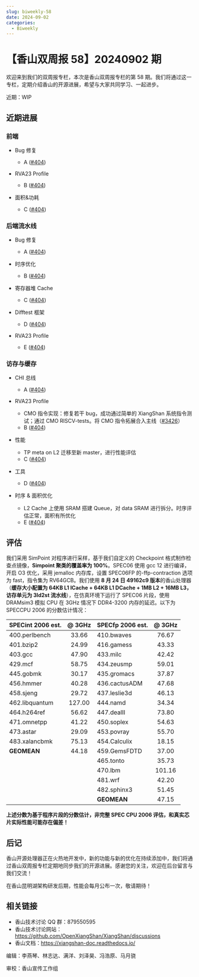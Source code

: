 ```yaml
---
slug: biweekly-58
date: 2024-09-02
categories:
  - Biweekly
---
```

# 【香山双周报 58】20240902 期

欢迎来到我们的双周报专栏，本次是香山双周报专栏的第 58 期。我们将通过这一专栏，定期介绍香山的开源进展，希望与大家共同学习、一起进步。

近期：WIP

<!-- more -->

## 近期进展

### 前端

- Bug 修复
    - A ([#404](https://github.com/OpenXiangShan/XiangShan/pull/404))

- RVA23 Profile
    - B ([#404](https://github.com/OpenXiangShan/XiangShan/pull/404))

- 面积&功耗
    - C ([#404](https://github.com/OpenXiangShan/XiangShan/pull/404))


### 后端流水线

- Bug 修复
    - A ([#404](https://github.com/OpenXiangShan/XiangShan/pull/404))

- 时序优化
    - B ([#404](https://github.com/OpenXiangShan/XiangShan/pull/404))

- 寄存器堆 Cache
    - C ([#404](https://github.com/OpenXiangShan/XiangShan/pull/404))

- Difftest 框架
    - D ([#404](https://github.com/OpenXiangShan/XiangShan/pull/404))

- RVA23 Profile
    - E ([#404](https://github.com/OpenXiangShan/XiangShan/pull/404))

### 访存与缓存

- CHI 总线
    - A ([#404](https://github.com/OpenXiangShan/XiangShan/pull/404))

- RVA23 Profile
    - CMO 指令实现：修复若干 bug，成功通过简单的 XiangShan 系统指令测试；通过 CMO RISCV-tests。将 CMO 指令拓展合入主线（[#3426](https://github.com/OpenXiangShan/XiangShan/pull/3426)）
    - B ([#404](https://github.com/OpenXiangShan/XiangShan/pull/404))

- 性能
    - TP meta on L2 迁移至新 master，进行性能评估
    - C ([#404](https://github.com/OpenXiangShan/XiangShan/pull/404))

- 工具
    - D ([#404](https://github.com/OpenXiangShan/XiangShan/pull/404))

- 时序 & 面积优化
    - L2 Cache 上使用 SRAM 搭建 Queue，对 data SRAM 进行拆分。时序评估正常，面积有所优化
    - E ([#404](https://github.com/OpenXiangShan/XiangShan/pull/404))

## 评估

我们采用 SimPoint 对程序进行采样，基于我们自定义的 Checkpoint 格式制作检查点镜像，**Simpoint 聚类的覆盖率为 100%**。SPEC06 使用 gcc 12 进行编译，开启 O3 优化，采用 jemalloc 内存库，设置 SPEC06FP 的-ffp-contraction 选项为 fast，指令集为 RV64GCB。我们使用 **8 月 24 日 49162c9 版本**的香山处理器（**缓存大小配置为 64KB L1 ICache + 64KB L1 DCache + 1MB L2 + 16MB L3，访存单元为 3ld2st 流水线**），在仿真环境下运行了 SPEC06 片段，使用 DRAMsim3 模拟 CPU 在 3GHz 情况下 DDR4-3200 内存的延迟。以下为 SPECCPU 2006 的分数估计情况：

| SPECint 2006 est. | @ 3GHz | SPECfp 2006 est.  | @ 3GHz |
| :---------------- | :----: | :---------------- | :----: |
| 400.perlbench     | 33.66  | 410.bwaves        | 76.67  |
| 401.bzip2         | 24.99  | 416.gamess        | 43.33  |
| 403.gcc           | 47.90  | 433.milc          | 42.42  |
| 429.mcf           | 58.75  | 434.zeusmp        | 59.01  |
| 445.gobmk         | 30.17  | 435.gromacs       | 37.87  |
| 456.hmmer         | 40.28  | 436.cactusADM     | 47.68  |
| 458.sjeng         | 29.72  | 437.leslie3d      | 46.13  |
| 462.libquantum    | 127.00 | 444.namd          | 34.34  |
| 464.h264ref       | 56.62  | 447.dealII        | 73.80  |
| 471.omnetpp       | 41.22  | 450.soplex        | 54.63  |
| 473.astar         | 29.09  | 453.povray        | 55.70  |
| 483.xalancbmk     | 75.13  | 454.Calculix      | 18.15  |
| **GEOMEAN**       | 44.18  | 459.GemsFDTD      | 37.00  |
|                   |        | 465.tonto         | 35.73  |
|                   |        | 470.lbm           | 101.16 |
|                   |        | 481.wrf           | 42.20  |
|                   |        | 482.sphinx3       | 51.45  |
|                   |        | **GEOMEAN**       | 47.15  |

**上述分数为基于程序片段的分数估计，非完整 SPEC CPU 2006 评估，和真实芯片实际性能可能存在偏差！**

## 后记

香山开源处理器正在火热地开发中，新的功能与新的优化在持续添加中，我们将通过香山双周报专栏定期地同步我们的开源进展。感谢您的关注，欢迎在后台留言与我们交流！

在香山昆明湖架构研发后期，性能会每月公布一次，敬请期待！

## 相关链接

* 香山技术讨论 QQ 群：879550595
* 香山技术讨论网站：https://github.com/OpenXiangShan/XiangShan/discussions
* 香山文档：https://xiangshan-doc.readthedocs.io/

编辑：李燕琴、林志达、满洋、刘泽昊、冯浩原、马月骁

审校：香山宣传工作组
